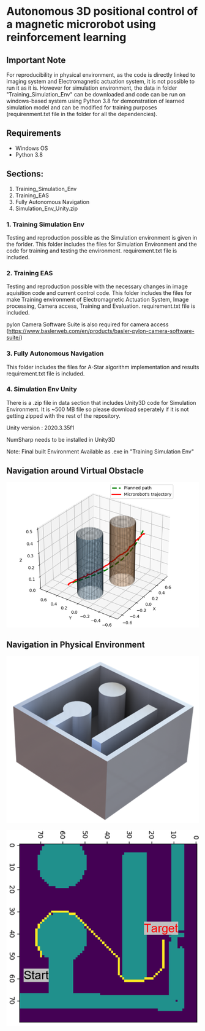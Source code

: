 # **Autonomous 3D positional control of a magnetic microrobot using reinforcement learning**

## **Important Note**
For reproducibility in physical environment, as the code is directly linked to imaging system and Electromagnetic actuation system, it is not possible to run it as it is. However for simulation environment, the data in folder "Training_Simulation_Env" can be downloaded and code can be run on windows-based system using Python 3.8 for demonstration of learned simulation model and can be modified for training purposes (requirenment.txt file in the folder for all the dependencies).

## Requirements
- Windows OS
- Python 3.8

## Sections:

1. Training_Simulation_Env
2. Training_EAS
3. Fully Autonomous Navigation
4. Simulation_Env_Unity.zip

### 1. Training Simulation Env
Testing and reproduction possible as the Simulation environment is given in the forlder.
This folder includes the files for Simulation Environment and the code for training and testing the environment.
requirement.txt file is included.

### 2. Training EAS
Testing and reproduction possible with the necessary changes in image aquisition code and current control code.
This folder includes the files for make Training environment of Electromagnetic Actuation System, Image processing, Camera access, Training and Evaluation.
requirement.txt file is included.

pylon Camera Software Suite is also required for camera access (https://www.baslerweb.com/en/products/basler-pylon-camera-software-suite/)
### 3. Fully Autonomous Navigation
This folder includes the files for A-Star algorithm implementation and results
requirement.txt file is included.

### 4. Simulation Env Unity
There is a .zip file in data section that includes Unity3D code for Simulation Environment. It is ~500 MB file so please download seperately if it is not getting zipped with the rest of the repository.

Unity version : 2020.3.35f1

NumSharp needs to be installed in Unity3D

Note: Final built Environment Available as .exe in "Training Simulation Env"

## Navigation around Virtual Obstacle

![Navigation around virtual obstacle](virtual_obstacle.png "Navigation around virtual obstacle")

## Navigation in Physical Environment

![Physical channel](physical_obstacle.png "Physical channel")

![Navigation in Physical channel](physical_obstacle_navigation.png "Physical channel")
